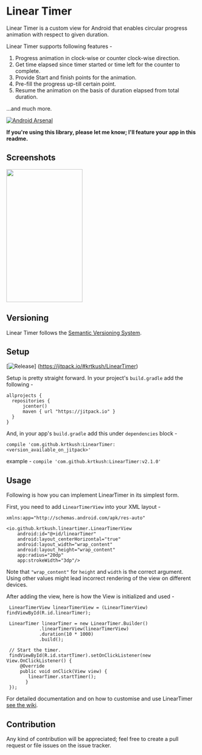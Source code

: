 # Linear Timer

Linear Timer is a custom view for Android that enables circular progress animation with respect to given duration.

Linear Timer supports following features -

1. Progress animation in clock-wise or counter clock-wise direction.
2. Get time elapsed since timer started or time left for the counter to complete.
3. Provide Start and finish points for the animation.
4. Pre-fill the progress up-till certain point.
5. Resume the animation on the basis of duration elapsed from total duration.

...and much more.

[![Android Arsenal](https://img.shields.io/badge/Android%20Arsenal-Linear%20Timer-brightgreen.svg?style=flat)](https://android-arsenal.com/details/1/4959)

**If you're using this library, please let me know; I'll feature your app in this readme.**

## Screenshots

<img src="https://raw.githubusercontent.com/krtkush/LinearTimer/master/Screenshots/demo.gif" width="200" height="350" />

## Versioning

Linear Timer follows the [Semantic Versioning System](http://semver.org/).

## Setup

[![Release](https://jitpack.io/v/krtkush/LinearTimer.svg)]
(https://jitpack.io/#krtkush/LinearTimer)

Setup is pretty straight forward. 
In your project's `build.gradle` add the following - 

    allprojects {
      repositories {
          jcenter()
          maven { url "https://jitpack.io" }
      }
    }
    
And, in your app's `build.gradle` add this under `dependencies` block -

    compile 'com.github.krtkush:LinearTimer:<version_available_on_jitpack>'
    
example - `compile 'com.github.krtkush:LinearTimer:v2.1.0'`

## Usage

Following is how you can implement LinearTimer in its simplest form.

First, you need to add `LinearTimerView` into your XML layout -

    xmlns:app="http://schemas.android.com/apk/res-auto"

    <io.github.krtkush.lineartimer.LinearTimerView
        android:id="@+id/linearTimer"
        android:layout_centerHorizontal="true"
        android:layout_width="wrap_content"
        android:layout_height="wrap_content"
        app:radius="20dp"
        app:strokeWidth="3dp"/>
        
Note that `"wrap_content"` for `height` and `width` is the correct argument. Using other values might lead incorrect rendering of the view on different devices.

After adding the view, here is how the View is initialized and used -

     LinearTimerView linearTimerView = (LinearTimerView) findViewById(R.id.linearTimer);

     LinearTimer linearTimer = new LinearTimer.Builder()
                .linearTimerView(linearTimerView)
                .duration(10 * 1000)
                .build();

     // Start the timer.
     findViewById(R.id.startTimer).setOnClickListener(new View.OnClickListener() {
         @Override
         public void onClick(View view) {
            linearTimer.startTimer();
           }
     });

For detailed documentation and on how to customise and use LinearTimer [see the wiki](https://github.com/krtkush/LinearTimer/wiki).

## Contribution

Any kind of contribution will be appreciated; feel free to create a pull request or file issues on the issue tracker.
